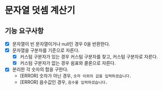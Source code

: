 # 문자열 덧셈 계산기

## 기능 요구사항

- [x] 문자열이 빈 문자열이거나 null인 경우 0을 반환한다.
- [x] 문자열을 구분자를 기준으로 자른다.
    - [x] 커스텀 구분자가 있는 경우 커스텀 구분자를 찾고, 커스텀 구분자로 자른다.
    - [x] 커스텀 구분자가 없는 경우 쉼표와 콜론으로 자른다.
- [x] 분리한 각 숫자의 합을 구한다.
    - [ERROR] 숫자가 아닌 경우, `숫자 이외의 값을 입력하셨습니다.`
    - [ERROR] 음수값인 경우, `음수를 입력하셨습니다.`
